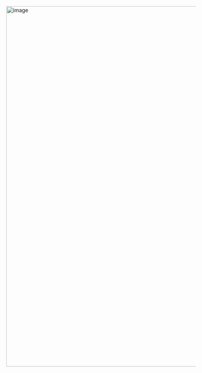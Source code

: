 <img width="697" height="957" alt="image" src="https://github.com/user-attachments/assets/53cf55d1-6770-4bd8-bb59-0c78ae976188" />
